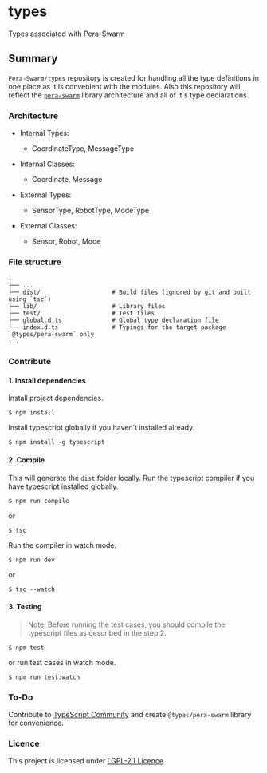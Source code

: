 # types
Types associated with Pera-Swarm

## Summary
`Pera-Swarm/types` repository is created for handling all the type definitions in one place as it is convenient with the modules. Also this repository will reflect the [`pera-swarm`](https://github.com/Pera-Swarm/pera-swarm) library architecture and all of it's type declarations.

### Architecture

- Internal Types:
  - CoordinateType, MessageType
- Internal Classes:
  - Coordinate, Message

- External Types:
  - SensorType, RobotType, ModeType
- External Classes:
  - Sensor, Robot, Mode

### File structure
    .
    ├── ...
    ├── dist/                    # Build files (ignored by git and built using `tsc`)
    ├── lib/                     # Library files
    ├── test/                    # Test files
    ├── global.d.ts              # Global type declaration file
    └── index.d.ts               # Typings for the target package `@types/pera-swarm` only
    ...

### Contribute

#### 1. Install dependencies

Install project dependencies.
```
$ npm install
```
Install typescript globally if you haven't installed already.
```
$ npm install -g typescript
```

#### 2. Compile

This will generate the `dist` folder locally.
Run the typescript compiler if you have typescript installed globally.
```
$ npm run compile
```
or
```
$ tsc
```

Run the compiler in watch mode.
```
$ npm run dev
```
or
```
$ tsc --watch
```

#### 3. Testing

> Note: Before running the test cases, you should compile the typescript files as described in the step 2.
```
$ npm test
```
or run test cases in watch mode.
```
$ npm run test:watch
```

### To-Do
Contribute to [TypeScript Community](https://github.com/DefinitelyTyped/DefinitelyTyped/) and create `@types/pera-swarm` library for convenience.

### Licence
This project is licensed under [LGPL-2.1 Licence](https://github.com/Pera-Swarm/types/blob/main/LICENSE).
